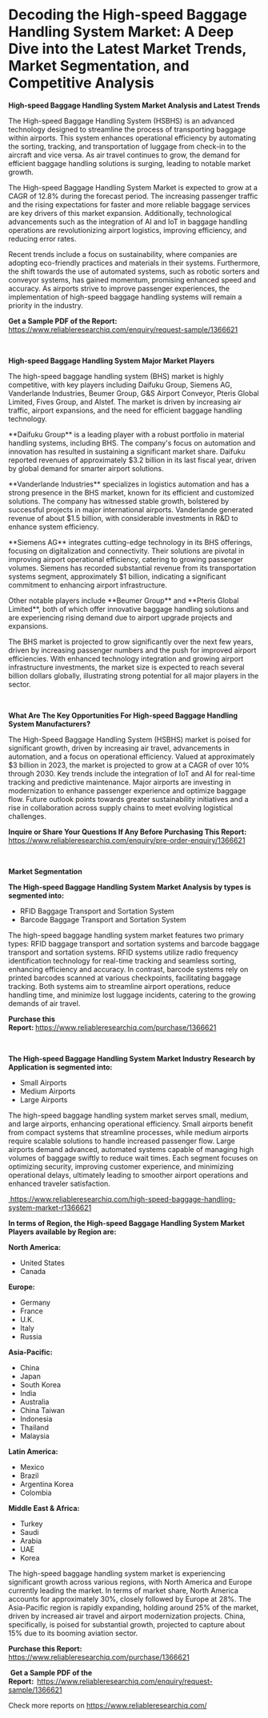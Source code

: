 <p><h1>Decoding the High-speed Baggage Handling System Market: A Deep Dive into the Latest Market Trends, Market Segmentation, and Competitive Analysis</h1></p><p><strong>High-speed Baggage Handling System Market Analysis and Latest Trends</strong></p>
<p><p>The High-speed Baggage Handling System (HSBHS) is an advanced technology designed to streamline the process of transporting baggage within airports. This system enhances operational efficiency by automating the sorting, tracking, and transportation of luggage from check-in to the aircraft and vice versa. As air travel continues to grow, the demand for efficient baggage handling solutions is surging, leading to notable market growth.</p><p>The High-speed Baggage Handling System Market is expected to grow at a CAGR of 12.8% during the forecast period. The increasing passenger traffic and the rising expectations for faster and more reliable baggage services are key drivers of this market expansion. Additionally, technological advancements such as the integration of AI and IoT in baggage handling operations are revolutionizing airport logistics, improving efficiency, and reducing error rates.</p><p>Recent trends include a focus on sustainability, where companies are adopting eco-friendly practices and materials in their systems. Furthermore, the shift towards the use of automated systems, such as robotic sorters and conveyor systems, has gained momentum, promising enhanced speed and accuracy. As airports strive to improve passenger experiences, the implementation of high-speed baggage handling systems will remain a priority in the industry.</p></p>
<p><strong>Get a Sample PDF of the Report:&nbsp;</strong> <a href="https://www.reliableresearchiq.com/enquiry/request-sample/1366621?utm_campaign=2999&utm_medium=2&utm_source=Github&utm_content=ia&utm_term=22032025&utm_id=high-speed-baggage-handling-system">https://www.reliableresearchiq.com/enquiry/request-sample/1366621</a></p>
<p>&nbsp;</p>
<p><strong>High-speed Baggage Handling System Major Market Players</strong></p>
<p><p>The high-speed baggage handling system (BHS) market is highly competitive, with key players including Daifuku Group, Siemens AG, Vanderlande Industries, Beumer Group, G&S Airport Conveyor, Pteris Global Limited, Fives Group, and Alstef. The market is driven by increasing air traffic, airport expansions, and the need for efficient baggage handling technology.</p><p>**Daifuku Group** is a leading player with a robust portfolio in material handling systems, including BHS. The company's focus on automation and innovation has resulted in sustaining a significant market share. Daifuku reported revenues of approximately $3.2 billion in its last fiscal year, driven by global demand for smarter airport solutions.</p><p>**Vanderlande Industries** specializes in logistics automation and has a strong presence in the BHS market, known for its efficient and customized solutions. The company has witnessed stable growth, bolstered by successful projects in major international airports. Vanderlande generated revenue of about $1.5 billion, with considerable investments in R&D to enhance system efficiency.</p><p>**Siemens AG** integrates cutting-edge technology in its BHS offerings, focusing on digitalization and connectivity. Their solutions are pivotal in improving airport operational efficiency, catering to growing passenger volumes. Siemens has recorded substantial revenue from its transportation systems segment, approximately $1 billion, indicating a significant commitment to enhancing airport infrastructure.</p><p>Other notable players include **Beumer Group** and **Pteris Global Limited**, both of which offer innovative baggage handling solutions and are experiencing rising demand due to airport upgrade projects and expansions.</p><p>The BHS market is projected to grow significantly over the next few years, driven by increasing passenger numbers and the push for improved airport efficiencies. With enhanced technology integration and growing airport infrastructure investments, the market size is expected to reach several billion dollars globally, illustrating strong potential for all major players in the sector.</p></p>
<p>&nbsp;</p>
<p><strong>What Are The Key Opportunities For High-speed Baggage Handling System Manufacturers?</strong></p>
<p><p>The High-Speed Baggage Handling System (HSBHS) market is poised for significant growth, driven by increasing air travel, advancements in automation, and a focus on operational efficiency. Valued at approximately $3 billion in 2023, the market is projected to grow at a CAGR of over 10% through 2030. Key trends include the integration of IoT and AI for real-time tracking and predictive maintenance. Major airports are investing in modernization to enhance passenger experience and optimize baggage flow. Future outlook points towards greater sustainability initiatives and a rise in collaboration across supply chains to meet evolving logistical challenges.</p></p>
<p><strong>Inquire or Share Your Questions If Any Before Purchasing This Report:</strong> <a href="https://www.reliableresearchiq.com/enquiry/pre-order-enquiry/1366621?utm_campaign=2999&utm_medium=2&utm_source=Github&utm_content=ia&utm_term=22032025&utm_id=high-speed-baggage-handling-system">https://www.reliableresearchiq.com/enquiry/pre-order-enquiry/1366621</a></p>
<p>&nbsp;</p>
<p><strong>Market Segmentation</strong></p>
<p><strong>The High-speed Baggage Handling System Market Analysis by types is segmented into:</strong></p>
<p><ul><li>RFID Baggage Transport and Sortation System</li><li>Barcode Baggage Transport and Sortation System</li></ul></p>
<p><p>The high-speed baggage handling system market features two primary types: RFID baggage transport and sortation systems and barcode baggage transport and sortation systems. RFID systems utilize radio frequency identification technology for real-time tracking and seamless sorting, enhancing efficiency and accuracy. In contrast, barcode systems rely on printed barcodes scanned at various checkpoints, facilitating baggage tracking. Both systems aim to streamline airport operations, reduce handling time, and minimize lost luggage incidents, catering to the growing demands of air travel.</p></p>
<p><strong>Purchase this Report:&nbsp;</strong><a href="https://www.reliableresearchiq.com/purchase/1366621?utm_campaign=2999&utm_medium=2&utm_source=Github&utm_content=ia&utm_term=22032025&utm_id=high-speed-baggage-handling-system">https://www.reliableresearchiq.com/purchase/1366621</a></p>
<p>&nbsp;</p>
<p><strong>The High-speed Baggage Handling System Market Industry Research by Application is segmented into:</strong></p>
<p><ul><li>Small Airports</li><li>Medium Airports</li><li>Large Airports</li></ul></p>
<p><p>The high-speed baggage handling system market serves small, medium, and large airports, enhancing operational efficiency. Small airports benefit from compact systems that streamline processes, while medium airports require scalable solutions to handle increased passenger flow. Large airports demand advanced, automated systems capable of managing high volumes of baggage swiftly to reduce wait times. Each segment focuses on optimizing security, improving customer experience, and minimizing operational delays, ultimately leading to smoother airport operations and enhanced traveler satisfaction.</p></p>
<p><a href="https://www.reliableresearchiq.com/high-speed-baggage-handling-system-market-r1366621?utm_campaign=2999&utm_medium=2&utm_source=Github&utm_content=ia&utm_term=22032025&utm_id=high-speed-baggage-handling-system">&nbsp;https://www.reliableresearchiq.com/high-speed-baggage-handling-system-market-r1366621</a></p>
<p><strong>In terms of Region, the High-speed Baggage Handling System Market Players available by Region are:</strong></p>
<p>
    <p> <strong> North America: </strong>
        <ul>
            <li>United States</li>
            <li>Canada</li>
        </ul>
        </p> 
    <p> <strong> Europe: </strong>
        <ul>
            <li>Germany</li>
            <li>France</li>
            <li>U.K.</li>
            <li>Italy</li>
            <li>Russia</li>
        </ul>
        </p> 
    <p> <strong> Asia-Pacific: </strong>
        <ul>
            <li>China</li>
            <li>Japan</li>
            <li>South Korea</li>
            <li>India</li>
            <li>Australia</li>
            <li>China Taiwan</li>
            <li>Indonesia</li>
            <li>Thailand</li>
            <li>Malaysia</li>
        </ul>
        </p> 
    <p> <strong> Latin America: </strong>
        <ul>
            <li>Mexico</li>
            <li>Brazil</li>
            <li>Argentina Korea</li>
            <li>Colombia</li>
        </ul>
        </p> 
    <p> <strong> Middle East & Africa: </strong>
        <ul>
            <li>Turkey</li>
            <li>Saudi</li>
            <li>Arabia</li>
            <li>UAE</li>
            <li>Korea</li>
        </ul>
    </p>
    </p>
<p><p>The high-speed baggage handling system market is experiencing significant growth across various regions, with North America and Europe currently leading the market. In terms of market share, North America accounts for approximately 30%, closely followed by Europe at 28%. The Asia-Pacific region is rapidly expanding, holding around 25% of the market, driven by increased air travel and airport modernization projects. China, specifically, is poised for substantial growth, projected to capture about 15% due to its booming aviation sector.</p></p>
<p><strong>Purchase this Report: </strong><a href="https://www.reliableresearchiq.com/purchase/1366621?utm_campaign=2999&utm_medium=2&utm_source=Github&utm_content=ia&utm_term=22032025&utm_id=high-speed-baggage-handling-system">https://www.reliableresearchiq.com/purchase/1366621</a></p>
<p>&nbsp;<strong>Get a Sample PDF of the Report:&nbsp;&nbsp;</strong><a href="https://www.reliableresearchiq.com/enquiry/request-sample/1366621?utm_campaign=2999&utm_medium=2&utm_source=Github&utm_content=ia&utm_term=22032025&utm_id=high-speed-baggage-handling-system">https://www.reliableresearchiq.com/enquiry/request-sample/1366621</a></p>
<p><strong></strong></p>
<p>Check more reports on <a href="https://www.reliableresearchiq.com/?utm_campaign=2999&utm_medium=2&utm_source=Github&utm_content=ia&utm_term=22032025&utm_id=high-speed-baggage-handling-system">https://www.reliableresearchiq.com/</a></p>